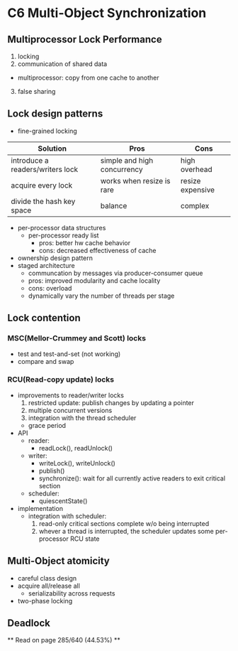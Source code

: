 # C6 Multi-Object Synchronization
## Multiprocessor Lock Performance
1. locking
2. communication of shared data
  - multiprocessor: copy from one cache to another
3. false sharing

## Lock design patterns
- fine-grained locking

| Solution                         	| Pros                        	| Cons             	|
|----------------------------------	|-----------------------------	|------------------	|
| introduce a readers/writers lock 	| simple and high concurrency 	| high overhead    	|
| acquire every lock               	| works when resize is rare   	| resize expensive 	|
| divide the hash key space        	| balance                     	| complex          	|
- per-processor data structures
  - per-processor ready list
    - pros: better hw cache behavior
    - cons: decreased effectiveness of cache
- ownership design pattern
- staged architecture
  - communcation by messages via producer-consumer queue
  - pros: improved modularity and cache locality
  - cons: overload
  - dynamically vary the number of threads per stage

## Lock contention
### MSC(Mellor-Crummey and Scott) locks
- test and test-and-set (not working)
- compare and swap

### RCU(Read-copy update) locks
- improvements to reader/writer locks
  1. restricted update: publish changes by updating a pointer
  2. multiple concurrent versions
  3. integration with the thread scheduler
    - grace period
- API
  - reader:
    - readLock(), readUnlock()
  - writer:
    - writeLock(), writeUnlock()
    - publish()
    - synchronize(): wait for all currently active readers to exit critical section
  - scheduler:
    - quiescentState()
- implementation
  - integration with scheduler:
    1. read-only critical sections complete w/o being interrupted
    2. whever a thread is interrupted, the scheduler updates some per-processor RCU state

## Multi-Object atomicity
- careful class design
- acquire all/release all
  - serializability across requests
- two-phase locking

## Deadlock

** Read on page 285/640 (44.53%) **
